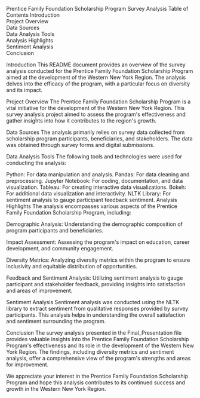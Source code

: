Prentice Family Foundation Scholarship Program Survey Analysis
Table of Contents
Introduction <br>
Project Overview <br>
Data Sources <br>
Data Analysis Tools <br>
Analysis Highlights <br>
Sentiment Analysis <br>
Conclusion <br>

Introduction
This README document provides an overview of the survey analysis conducted for the Prentice Family Foundation Scholarship Program aimed at the development of the Western New York Region. The analysis delves into the efficacy of the program, with a particular focus on diversity and its impact.

Project Overview
The Prentice Family Foundation Scholarship Program is a vital initiative for the development of the Western New York Region. This survey analysis project aimed to assess the program's effectiveness and gather insights into how it contributes to the region's growth.

Data Sources
The analysis primarily relies on survey data collected from scholarship program participants, beneficiaries, and stakeholders. The data was obtained through survey forms and digital submissions.

Data Analysis Tools
The following tools and technologies were used for conducting the analysis:

Python: For data manipulation and analysis.
Pandas: For data cleaning and preprocessing.
Jupyter Notebook: For coding, documentation, and data visualization.
Tableau: For creating interactive data visualizations.
Bokeh: For additional data visualization and interactivity.
NLTK Library: For sentiment analysis to gauge participant feedback sentiment.
Analysis Highlights
The analysis encompasses various aspects of the Prentice Family Foundation Scholarship Program, including:

Demographic Analysis: Understanding the demographic composition of program participants and beneficiaries.

Impact Assessment: Assessing the program's impact on education, career development, and community engagement.

Diversity Metrics: Analyzing diversity metrics within the program to ensure inclusivity and equitable distribution of opportunities.

Feedback and Sentiment Analysis: Utilizing sentiment analysis to gauge participant and stakeholder feedback, providing insights into satisfaction and areas of improvement.

Sentiment Analysis
Sentiment analysis was conducted using the NLTK library to extract sentiment from qualitative responses provided by survey participants. This analysis helps in understanding the overall satisfaction and sentiment surrounding the program.

Conclusion
The survey analysis presented in the Final_Presentation file provides valuable insights into the Prentice Family Foundation Scholarship Program's effectiveness and its role in the development of the Western New York Region. The findings, including diversity metrics and sentiment analysis, offer a comprehensive view of the program's strengths and areas for improvement.

We appreciate your interest in the Prentice Family Foundation Scholarship Program and hope this analysis contributes to its continued success and growth in the Western New York Region.








